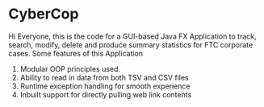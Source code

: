 # CyberCop

Hi Everyone, this is the code for a GUI-based Java FX Application to track, search, modify, delete and produce summary statistics for FTC corporate cases. Some features of this Application

  1. Modular OOP principles used.
  2. Ability to read in data from both TSV and CSV files
  3. Runtime exception handling for smooth experience
  4. Inbuilt support for directly pulling web link contents
